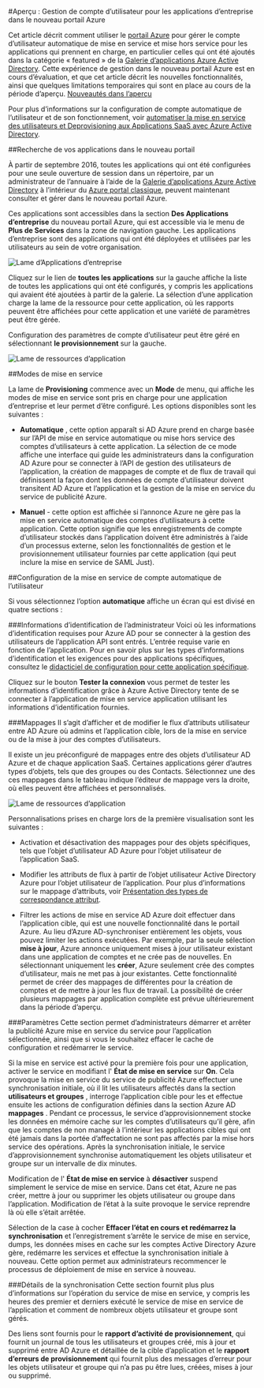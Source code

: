 <properties
    pageTitle="Approvisionnement de gestion pour les applications d’entreprise dans l’aperçu Azure Active Directory de l’utilisateur | Microsoft Azure"
    description="Apprenez à gérer le service de compte utilisateur pour les applications d’entreprise à l’aide de l’aperçu d’Azure Active Directory"
    services="active-directory"
    documentationCenter=""
    authors="asmalser"
    manager="femila"
    editor=""/>

<tags
    ms.service="active-directory"
    ms.devlang="na"
    ms.topic="article"
    ms.tgt_pltfrm="na"
    ms.workload="identity"
    ms.date="09/12/2016"
    ms.author="asmalser"/>

#<a name="preview-managing-user-account-provisioning-for-enterprise-apps-in-the-new-azure-portal"></a>Aperçu : Gestion de compte d’utilisateur pour les applications d’entreprise dans le nouveau portail Azure

Cet article décrit comment utiliser le [portail Azure](https://portal.azure.com) pour gérer le compte d’utilisateur automatique de mise en service et mise hors service pour les applications qui prennent en charge, en particulier celles qui ont été ajoutés dans la catégorie « featured » de la [Galerie d’applications Azure Active Directory](active-directory-appssoaccess-whatis.md#get-started-with-the-azure-ad-application-gallery). Cette expérience de gestion dans le nouveau portail Azure est en cours d’évaluation, et que cet article décrit les nouvelles fonctionnalités, ainsi que quelques limitations temporaires qui sont en place au cours de la période d’aperçu. [Nouveautés dans l’aperçu](active-directory-preview-explainer.md)

Pour plus d’informations sur la configuration de compte automatique de l’utilisateur et de son fonctionnement, voir [automatiser la mise en service des utilisateurs et Deprovisioning aux Applications SaaS avec Azure Active Directory](active-directory-saas-app-provisioning.md).

##<a name="finding-your-apps-in-the-new-portal"></a>Recherche de vos applications dans le nouveau portail

À partir de septembre 2016, toutes les applications qui ont été configurées pour une seule ouverture de session dans un répertoire, par un administrateur de l’annuaire à l’aide de la [Galerie d’applications Azure Active Directory](active-directory-appssoaccess-whatis.md#get-started-with-the-azure-ad-application-gallery) à l’intérieur du [Azure portal classique](https://manage.windowsazure.com), peuvent maintenant consulter et gérer dans le nouveau portail Azure.

Ces applications sont accessibles dans la section **Des Applications d’entreprise** du nouveau portail Azure, qui est accessible via le menu de **Plus de Services** dans la zone de navigation gauche. Les applications d’entreprise sont des applications qui ont été déployées et utilisées par les utilisateurs au sein de votre organisation.

![Lame d’Applications d’entreprise][0]

Cliquez sur le lien de **toutes les applications** sur la gauche affiche la liste de toutes les applications qui ont été configurés, y compris les applications qui avaient été ajoutées à partir de la galerie. La sélection d’une application charge la lame de la ressource pour cette application, où les rapports peuvent être affichées pour cette application et une variété de paramètres peut être gérée.

Configuration des paramètres de compte d’utilisateur peut être géré en sélectionnant **le provisionnement** sur la gauche.

![Lame de ressources d’application][1]


##<a name="provisioning-modes"></a>Modes de mise en service

La lame de **Provisioning** commence avec un **Mode** de menu, qui affiche les modes de mise en service sont pris en charge pour une application d’entreprise et leur permet d’être configuré. Les options disponibles sont les suivantes :

* **Automatique** , cette option apparaît si AD Azure prend en charge basée sur l’API de mise en service automatique ou mise hors service des comptes d’utilisateurs à cette application. La sélection de ce mode affiche une interface qui guide les administrateurs dans la configuration AD Azure pour se connecter à l’API de gestion des utilisateurs de l’application, la création de mappages de compte et de flux de travail qui définissent la façon dont les données de compte d’utilisateur doivent transitent AD Azure et l’application et la gestion de la mise en service du service de publicité Azure.

* **Manuel** - cette option est affichée si l’annonce Azure ne gère pas la mise en service automatique des comptes d’utilisateurs à cette application. Cette option signifie que les enregistrements de compte d’utilisateur stockés dans l’application doivent être administrés à l’aide d’un processus externe, selon les fonctionnalités de gestion et le provisionnement utilisateur fournies par cette application (qui peut inclure la mise en service de SAML Just).


##<a name="configuring-automatic-user-account-provisioning"></a>Configuration de la mise en service de compte automatique de l’utilisateur

Si vous sélectionnez l’option **automatique** affiche un écran qui est divisé en quatre sections :

###<a name="admin-credentials"></a>Informations d’identification de l’administrateur
Voici où les informations d’identification requises pour Azure AD pour se connecter à la gestion des utilisateurs de l’application API sont entrés. L’entrée requise varie en fonction de l’application. Pour en savoir plus sur les types d’informations d’identification et les exigences pour des applications spécifiques, consultez le [didacticiel de configuration pour cette application spécifique](active-directory-saas-app-provisioning.md#list-of-apps-that-support-automated-user-provisioning).

Cliquez sur le bouton **Tester la connexion** vous permet de tester les informations d’identification grâce à Azure Active Directory tente de se connecter à l’application de mise en service application utilisant les informations d’identification fournies.

###<a name="mappings"></a>Mappages
Il s’agit d’afficher et de modifier le flux d’attributs utilisateur entre AD Azure où admins et l’application cible, lors de la mise en service ou de la mise à jour des comptes d’utilisateurs.

Il existe un jeu préconfiguré de mappages entre des objets d’utilisateur AD Azure et de chaque application SaaS. Certaines applications gérer d’autres types d’objets, tels que des groupes ou des Contacts. Sélectionnez une des ces mappages dans le tableau indique l’éditeur de mappage vers la droite, où elles peuvent être affichées et personnalisés.

![Lame de ressources d’application][2]

Personnalisations prises en charge lors de la première visualisation sont les suivantes :

* Activation et désactivation des mappages pour des objets spécifiques, tels que l’objet d’utilisateur AD Azure pour l’objet utilisateur de l’application SaaS.

* Modifier les attributs de flux à partir de l’objet utilisateur Active Directory Azure pour l’objet utilisateur de l’application. Pour plus d’informations sur le mappage d’attributs, voir [Présentation des types de correspondance attribut](active-directory-saas-customizing-attribute-mappings.md#understanding-attribute-mapping-types).

* Filtrer les actions de mise en service AD Azure doit effectuer dans l’application cible, qui est une nouvelle fonctionnalité dans le portail Azure. Au lieu d’Azure AD-synchroniser entièrement les objets, vous pouvez limiter les actions exécutées. Par exemple, par la seule sélection **mise à jour**, Azure annonce uniquement mises à jour utilisateur existant dans une application de comptes et ne crée pas de nouvelles. En sélectionnant uniquement les **créer**, Azure seulement crée des comptes d’utilisateur, mais ne met pas à jour existantes. Cette fonctionnalité permet de créer des mappages de différentes pour la création de comptes et de mettre à jour les flux de travail. La possibilité de créer plusieurs mappages par application complète est prévue ultérieurement dans la période d’aperçu.

###<a name="settings"></a>Paramètres
Cette section permet d’administrateurs démarrer et arrêter la publicité Azure mise en service du service pour l’application sélectionnée, ainsi que si vous le souhaitez effacer le cache de configuration et redémarrer le service.

Si la mise en service est activé pour la première fois pour une application, activer le service en modifiant l' **État de mise en service** sur **On**. Cela provoque la mise en service du service de publicité Azure effectuer une synchronisation initiale, où il lit les utilisateurs affectés dans la section **utilisateurs et groupes** , interroge l’application cible pour les et effectue ensuite les actions de configuration définies dans la section Azure AD **mappages** . Pendant ce processus, le service d’approvisionnement stocke les données en mémoire cache sur les comptes d’utilisateurs qu’il gère, afin que les comptes de non managé à l’intérieur les applications cibles qui ont été jamais dans la portée d’affectation ne sont pas affectés par la mise hors service des opérations. Après la synchronisation initiale, le service d’approvisionnement synchronise automatiquement les objets utilisateur et groupe sur un intervalle de dix minutes.

Modification de l' **État de mise en service** à **désactiver** suspend simplement le service de mise en service. Dans cet état, Azure ne pas créer, mettre à jour ou supprimer les objets utilisateur ou groupe dans l’application. Modification de l’état à la suite provoque le service reprendre là où elle s’était arrêtée.

Sélection de la case à cocher **Effacer l’état en cours et redémarrez la synchronisation** et l’enregistrement s’arrête le service de mise en service, dumps, les données mises en cache sur les comptes Active Directory Azure gère, redémarre les services et effectue la synchronisation initiale à nouveau. Cette option permet aux administrateurs recommencer le processus de déploiement de mise en service à nouveau.

###<a name="synchronization-details"></a>Détails de la synchronisation
Cette section fournit plus plus d’informations sur l’opération du service de mise en service, y compris les heures des premier et derniers exécuté le service de mise en service de l’application et comment de nombreux objets utilisateur et groupe sont gérés.

Des liens sont fournis pour le **rapport d’activité de provisionnement**, qui fournit un journal de tous les utilisateurs et groupes créé, mis à jour et supprimé entre AD Azure et détaillée de la cible d’application et le **rapport d’erreurs de provisionnement** qui fournit plus des messages d’erreur pour les objets utilisateur et groupe qui n’a pas pu être lues, créées, mises à jour ou supprimé. 

[0]: ./media/active-directory-enterprise-apps-manage-provisioning/enterprise-apps-blade.PNG
[1]: ./media/active-directory-enterprise-apps-manage-provisioning/enterprise-apps-provisioning.PNG
[2]: ./media/active-directory-enterprise-apps-manage-provisioning/enterprise-apps-provisioning-mapping.PNG
